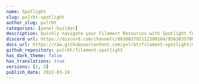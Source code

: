 ```yaml
---
name: Spotlight
slug: pxlrbt-spotlight
author_slug: pxlrbt
categories: [panel-builder]
description: Quickly navigate your Filament Resources with Spotlight functionality.
discord_url: https://discord.com/channels/883083792112300104/956303578677534730
docs_url: https://raw.githubusercontent.com/pxlrbt/filament-spotlight/main/readme.md
github_repository: pxlrbt/filament-spotlight
has_dark_theme: false
has_translations: true
versions: [2, 3]
publish_date: 2022-03-24
---
```

